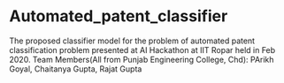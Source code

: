# Automated_patent_classifier
The proposed classifier model for the problem of automated patent classification problem presented at AI Hackathon at IIT Ropar held in Feb 2020. Team Members(All from Punjab Engineering College, Chd): PArikh Goyal, Chaitanya Gupta, Rajat Gupta 
